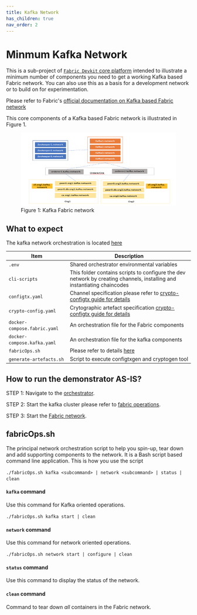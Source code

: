 ```yaml
---
title: Kafka Network
has_children: true
nav_order: 2
---
```


# Minmum Kafka Network

This is a sub-project of [`Fabric Devkit` core platform](https://github.com/fabric-devkit/core-platform) intended to illustrate a minimum number of components you need to get a working Kafka based Fabric network. You can also use this as a basis for a development network or to build on for experimentation.

Please refer to Fabric's [official documentation on Kafka based Fabric network](https://hyperledger-fabric.readthedocs.io/en/release-1.4/kafka.html)

This core components of a Kafka based Fabric network is illustrated in Figure 1.

<figure>
    <img src="./images/kafka.arch.png" height="200" width="700"/>
    <figcaption>Figure 1: Kafka Fabric network</figcaption>
</figure>

## What to expect

The kafka network orchestration is located [here](../networks/kafka)

| Item | Description |
| --- | --- |
| `.env` | Shared orchestrator environmental variables |
| `cli-scripts` | This folder contains scripts to configure the dev network by creating channels, installing and instantiating chaincodes |
| `configtx.yaml` | Channel specification please refer to [crypto-configtx guide for details](./crypto-configtx.md)  |
| `crypto-config.yaml` | Crytographic artefact specification [crypto-configtx guide for details](./crypto-configtx.md) |
| `docker-compose.fabric.yaml` | An orchestration file for the Fabric components |
| `docker-compose.kafka.yaml` | An orchestration file for the kafka components |
| `fabricOps.sh` | Please refer to details [here](#fabricOps) |
| `generate-artefacts.sh` | Script to execute configtxgen and cryptogen tool |

## How to run the demonstrator AS-IS?

STEP 1: Navigate to the [orchestrator](../kafka).

STEP 2: Start the kafka cluster please refer to [fabric operations](#fabricOps).

STEP 3: Start the [Fabric network](#fabricOps).

## <a name="fabricOps">fabricOps.sh</a>

The principal network orchestration script to help you spin-up, tear down and add supporting components to the network. It is a Bash script based command line application.
This is how you use the script

`./fabricOps.sh kafka <subcommand> | network <subcommand> | status | clean`

#### `kafka` command

Use this command for Kafka oriented operations.

`./fabricOps.sh kafka start | clean`

#### `network` command

Use this command for network oriented operations.

`./fabricOps.sh network start | configure | clean`

#### `status` command

Use this command to display the status of the network.

#### `clean` command

Command to tear down *all* containers in the Fabric network.
